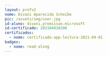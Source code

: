 ```yaml
---
layout: profv2
nome: Divani Aparecida Scheibe
pic: /assets/img/user.jpg
id-aluno: divani.promissao.microsoft
id-certificado: 202104010206
certificados:
  - nome: certificado-app-leitura-2021-04-01
badges:
  - nome: read-along
---
```

